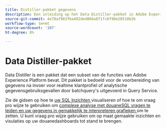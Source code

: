 ```yaml
---
title: Distiller-pakket gegevens
description: Een inleiding op het Data Distiller-pakket in Adobe Experience Platform.
source-git-commit: 4e78a7983fba492ded866a8f1fc6f98e20510b2b
workflow-type: tm+mt
source-wordcount: '107'
ht-degree: 0%

---
```


# Data Distiller-pakket

Data Distiller is een pakket dat een subset van de functies van Adobe Experience Platform bevat. Dit pakket is bedoeld voor de voorbereiding van gegevens na invoer voor realtime klantprofiel of analytische gegevensgebruiksgevallen door batchquery&#39;s uitgevoerd in Query Service.

Zie de gidsen op hoe te [ uw SQL Inzichten ](../../dashboards/data-distiller/sql-insights/overview.md) visualiseren of hoe te om vraag pro wijze te gebruiken om [ complexe analyse met douaneSQL vragen te leiden en uw gegevens in gemakkelijk te interpreteren grafieken ](../../dashboards/data-distiller/query-pro-mode/overview.md) om te zetten. U kunt vraag pro wijze gebruiken om op maat gemaakte inzichten en visulaties op uw douanedashboards tot stand te brengen.


